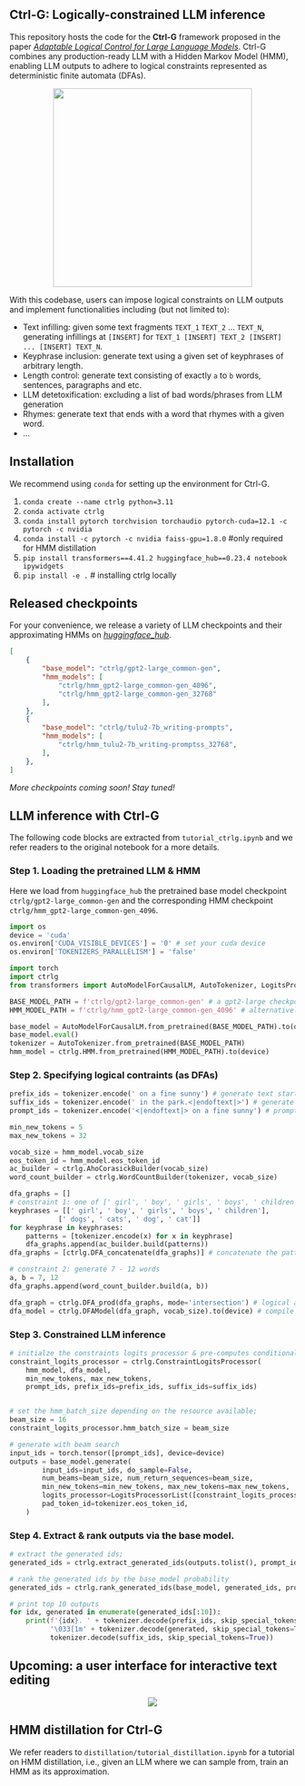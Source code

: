 ## Ctrl-G: Logically-constrained LLM inference

This repository hosts the code for the **Ctrl-G** framework proposed in the paper [_Adaptable Logical Control for Large Language Models_](https://arxiv.org/abs/2406.13892). Ctrl-G combines any production-ready LLM with a Hidden Markov Model (HMM), enabling LLM outputs to adhere to logical constraints represented as deterministic finite automata (DFAs).

<div style="text-align:center">
<img src="https://web.cs.ucla.edu/~hzhang19/files/ctrlg_figures/teaser_figure.png" width="350"/>
</div>

With this codebase, users can impose logical constraints on LLM outputs and implement functionalities including (but not limited to):

- Text infilling: given some text fragments `TEXT_1` `TEXT_2` ... `TEXT_N`, generating infillings at `[INSERT]` for `TEXT_1 [INSERT] TEXT_2 [INSERT] ... [INSERT] TEXT_N`.
- Keyphrase inclusion: generate text using a given set of keyphrases of arbitrary length.
- Length control: generate text consisting of exactly `a` to `b` words, sentences, paragraphs and etc.
- LLM detetoxification: excluding a list of bad words/phrases from LLM generation
- Rhymes: generate text that ends with a word that rhymes with a given word.
- ...


## Installation

We recommend using `conda` for setting up the environment for Ctrl-G.

1. `conda create --name ctrlg python=3.11`
1. `conda activate ctrlg`
1. `conda install pytorch torchvision torchaudio pytorch-cuda=12.1 -c pytorch -c nvidia`
1. `conda install -c pytorch -c nvidia faiss-gpu=1.8.0` #only required for HMM distillation
1. `pip install transformers==4.41.2 huggingface_hub==0.23.4 notebook ipywidgets`
1. `pip install -e .` # installing ctrlg locally

## Released checkpoints
For your convenience, we release a variety of LLM checkpoints and their approximating HMMs on [_huggingface_hub_](https://huggingface.co/ctrlg).

```json
[
    {
        "base_model": "ctrlg/gpt2-large_common-gen",
        "hmm_models": [
            "ctrlg/hmm_gpt2-large_common-gen_4096",
            "ctrlg/hmm_gpt2-large_common-gen_32768"
        ],
    },
    {
        "base_model": "ctrlg/tulu2-7b_writing-prompts",
        "hmm_models": [
            "ctrlg/hmm_tulu2-7b_writing-promptss_32768",
        ],
    },
]
```
*More checkpoints coming soon! Stay tuned!*

## LLM inference with Ctrl-G
The following code blocks are extracted from `tutorial_ctrlg.ipynb` and we refer readers to the original notebook for a more details.

### Step 1. Loading the pretrained LLM & HMM
Here we load from `huggingface_hub` the pretrained base model checkpoint `ctrlg/gpt2-large_common-gen` and the corresponding HMM checkpoint `ctrlg/hmm_gpt2-large_common-gen_4096`.

```python
import os
device = 'cuda'
os.environ['CUDA_VISIBLE_DEVICES'] = '0' # set your cuda device
os.environ['TOKENIZERS_PARALLELISM'] = 'false'

import torch
import ctrlg
from transformers import AutoModelForCausalLM, AutoTokenizer, LogitsProcessorList

BASE_MODEL_PATH = f'ctrlg/gpt2-large_common-gen' # a gpt2-large checkpoint domain adapted to the common-gen corpus
HMM_MODEL_PATH = f'ctrlg/hmm_gpt2-large_common-gen_4096' # alternatively 'ctrlg/hmm_gpt2-large_common-gen_32768' for better quality

base_model = AutoModelForCausalLM.from_pretrained(BASE_MODEL_PATH).to(device)
base_model.eval()
tokenizer = AutoTokenizer.from_pretrained(BASE_MODEL_PATH)
hmm_model = ctrlg.HMM.from_pretrained(HMM_MODEL_PATH).to(device)
```

### Step 2. Specifying logical contraints (as DFAs)

```python
prefix_ids = tokenizer.encode(' on a fine sunny') # generate text starting with ' on a fine sunny'
suffix_ids = tokenizer.encode(' in the park.<|endoftext|>') # generate text ending with ' in the park.<|endoftext|>'
prompt_ids = tokenizer.encode('<|endoftext|> on a fine sunny') # prompt the base model with the '<|endoftext|>' token and the prefix

min_new_tokens = 5
max_new_tokens = 32

vocab_size = hmm_model.vocab_size
eos_token_id = hmm_model.eos_token_id
ac_builder = ctrlg.AhoCorasickBuilder(vocab_size)
word_count_builder = ctrlg.WordCountBuilder(tokenizer, vocab_size)

dfa_graphs = []
# constraint 1: one of [' girl', ' boy', ' girls', ' boys', ' children'] AND one of [' dogs', ' cats', ' dog', ' cat'] have to appear in the GIVEN ORDER.
keyphrases = [[' girl', ' boy', ' girls', ' boys', ' children'],
            [' dogs', ' cats', ' dog', ' cat']]
for keyphrase in keyphrases:
    patterns = [tokenizer.encode(x) for x in keyphrase]
    dfa_graphs.append(ac_builder.build(patterns))
dfa_graphs = [ctrlg.DFA_concatenate(dfa_graphs)] # concatenate the patterns so they appear in the given order

# constraint 2: generate 7 - 12 words
a, b = 7, 12
dfa_graphs.append(word_count_builder.build(a, b))

dfa_graph = ctrlg.DFA_prod(dfa_graphs, mode='intersection') # logical and
dfa_model = ctrlg.DFAModel(dfa_graph, vocab_size).to(device) # compile for GPU inference
```

### Step 3. Constrained LLM inference

```python
# initialze the constraints logits processor & pre-computes conditional probabilities
constraint_logits_processor = ctrlg.ConstraintLogitsProcessor(
    hmm_model, dfa_model,
    min_new_tokens, max_new_tokens,
    prompt_ids, prefix_ids=prefix_ids, suffix_ids=suffix_ids)


# set the hmm_batch_size depending on the resource available;
beam_size = 16
constraint_logits_processor.hmm_batch_size = beam_size

# generate with beam search
input_ids = torch.tensor([prompt_ids], device=device)
outputs = base_model.generate(
        input_ids=input_ids, do_sample=False,
        num_beams=beam_size, num_return_sequences=beam_size,
        min_new_tokens=min_new_tokens, max_new_tokens=max_new_tokens,
        logits_processor=LogitsProcessorList([constraint_logits_processor]),
        pad_token_id=tokenizer.eos_token_id,
    )
```

### Step 4. Extract & rank outputs via the base model.

```python
# extract the generated ids;
generated_ids = ctrlg.extract_generated_ids(outputs.tolist(), prompt_ids, suffix_ids, eos_token_id)

# rank the generated ids by the base_model probability
generated_ids = ctrlg.rank_generated_ids(base_model, generated_ids, prompt_ids, suffix_ids)

# print top 10 outputs
for idx, generated in enumerate(generated_ids[:10]):
    print(f'{idx}. ' + tokenizer.decode(prefix_ids, skip_special_tokens=True) + \
          '\033[1m' + tokenizer.decode(generated, skip_special_tokens=True) + '\033[0m' + \
          tokenizer.decode(suffix_ids, skip_special_tokens=True))
```


## Upcoming: a user interface for interactive text editing
<div style="text-align:center">
<img src="https://web.cs.ucla.edu/~hzhang19/files/ctrlg_figures/ctrlg_ui.png"/>
</div>

## HMM distillation for Ctrl-G

We refer readers to `distillation/tutorial_distillation.ipynb` for a tutorial on HMM distillation, i.e., given an LLM where we can sample from, train an HMM as its approximation.